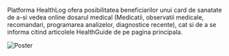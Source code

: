 Platforma HealthLog ofera posibilitatea beneficiarilor unui card de sanatate de a-si vedea online dosarul medical (Medicatii, observatii medicale, recomandari, programarea analizelor, diagnostice recente), cat si de a se informa citind articolele HealthGuide de pe pagina principala.

![Poster](http://i.imgur.com/vTDU5Ni.jpg "Poster")
